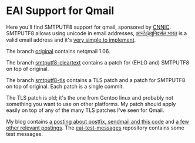 EAI Support for Qmail
===============

Here you'll find SMTPUTF8 support for qmail, sponsored by
[CNNIC](http://cnnic.com.cn/index.htm). SMTPUTF8 allows using unicode in
email addresses,
आर्न्ट@यूनिवर्सल.भारत is a valid email address and it's
[very simple to implement](http://rant.gulbrandsen.priv.no/eai/one-minute-guide).

The branch [original](https://github.com/arnt/qmail-smtputf8/tree/original) contains
netqmail 1.06.

The branch [smtputf8-cleartext](https://github.com/arnt/qmail-smtputf8/tree/smtputf8-cleartext)
contains a patch for (EHLO and) SMTPUTF8 on top of original.

The branch
[smtputf8-tls](https://github.com/arnt/qmail-smtputf8/tree/smtputf8-tls)
contains a TLS patch and a patch for SMTPUTF8 on top of original. Each
patch is a single commit.

The TLS patch is old; it's the one from Gentoo linux and probably not
something you want to use on other platforms. My patch should apply easily
on top of any of the many TLS patches I've seen for Qmail.

My blog contains
[a posting about postfix, sendmail and this code](http://rant.gulbrandsen.priv.no/programming/three-programs-one-feature)
and [a few other relevant postings](http://rant.gulbrandsen.priv.no/eai).
The [eai-test-messages](https://github.com/arnt/eai-test-messages) repository
contains some test messages.
